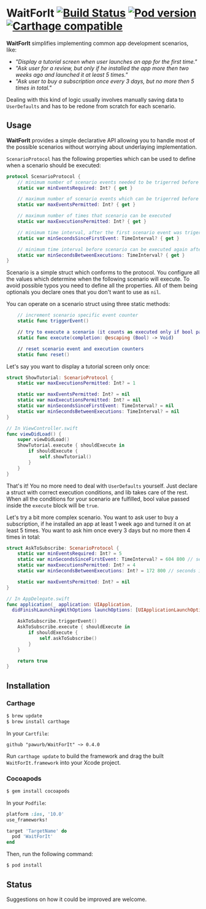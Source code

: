 # WaitForIt [![Build Status](https://travis-ci.org/pawurb/WaitForIt.svg)](https://travis-ci.org/pawurb/WaitForIt) [![Pod version](https://badge.fury.io/co/WaitForIt.svg)](https://badge.fury.io/co/WaitForIt) [![Carthage compatible](https://img.shields.io/badge/Carthage-compatible-4BC51D.svg?style=flat)](https://github.com/Carthage/Carthage)

**WaitForIt** simplifies implementing common app development scenarios, like:

- *"Display a tutorial screen when user launches an app for the first time."*
- *"Ask user for a review, but only if he installed the app more then two weeks ago and launched it at least 5 times."*
- *"Ask user to buy a subscription once every 3 days, but no more then 5 times in total."*

Dealing with this kind of logic usually involves manually saving data to `UserDefaults` and has to be redone from scratch for each scenario.

## Usage

**WaitForIt** provides a simple declarative API allowing you to handle most of the possible scenarios without worrying about underlaying implementation.

`ScenarioProtocol` has the following properties which can be used to define when a scenario should be executed:
``` swift
protocol ScenarioProtocol {
    // minimum number of scenario events needed to be trigerred before scenario can be executed
    static var minEventsRequired: Int? { get }

    // maximum number of scenario events which can be trigerred before scenario stops executing
    static var maxEventsPermitted: Int? { get }

    // maximum number of times that scenario can be executed
    static var maxExecutionsPermitted: Int? { get }

    // minimum time interval, after the first scenario event was trigerred, before the scenario can be executed
    static var minSecondsSinceFirstEvent: TimeInterval? { get }

    // minimum time interval before scenario can be executed again after previous execution
    static var minSecondsBetweenExecutions: TimeInterval? { get }
}
```

Scenario is a simple struct which conforms to the protocol. You configure all the values which determine when the following scenario will execute. To avoid possible typos you need to define all the properties. All of them being optionals you declare ones that you don't want to use as `nil`.

You can operate on a scenario struct using three static methods:

``` swift
    // increment scenario specific event counter
    static func triggerEvent()

    // try to execute a scenario (it counts as executed only if bool param passed into a block was `true`)
    static func execute(completion: @escaping (Bool) -> Void)

    // reset scenario event and execution counters
    static func reset()
```

Let's say you want to display a tutorial screen only once:

``` swift
struct ShowTutorial: ScenarioProtocol {
    static var maxExecutionsPermitted: Int? = 1

    static var maxEventsPermitted: Int? = nil
    static var maxExecutionsPermitted: Int? = nil
    static var minSecondsSinceFirstEvent: TimeInterval? = nil
    static var minSecondsBetweenExecutions: TimeInterval? = nil
}

// In ViewController.swift
func viewDidLoad() {
    super.viewDidLoad()
    ShowTutorial.execute { shouldExecute in
        if shouldExecute {
            self.showTutorial()
        }
    }
}
```

That's it! You no more need to deal with `UserDefaults` yourself. Just declare a struct with correct execution conditions, and lib takes care of the rest. When all the conditions for your scenario are fulfilled, bool value passed inside the `execute` block will be `true`.

Let's try a bit more complex scenario. You want to ask user to buy a subscription, if he installed an app at least 1 week ago and turned it on at least 5 times. You want to ask him once every 3 days but no more then 4 times in total:

``` swift
struct AskToSubscribe: ScenarioProtocol {
    static var minEventsRequired: Int? = 5
    static var minSecondsSinceFirstEvent: TimeInterval? = 604 800 // seconds in one week
    static var maxExecutionsPermitted: Int? = 4
    static var minSecondsBetweenExecutions: Int? = 172 800 // seconds in two days

    static var maxEventsPermitted: Int? = nil
}

// In AppDelegate.swift
func application(_ application: UIApplication,
  didFinishLaunchingWithOptions launchOptions: [UIApplicationLaunchOptionsKey: Any]?) -> Bool {

    AskToSubscribe.triggerEvent()
    AskToSubscribe.execute { shouldExecute in
        if shouldExecute {
            self.askToSubscribe()
        }
    }

    return true
}

```

## Installation

### Carthage

```bash
$ brew update
$ brew install carthage
```

In your `Cartfile`:

```ogdl
github "pawurb/WaitForIt" ~> 0.4.0
```

Run `carthage update` to build the framework and drag the built `WaitForIt.framework` into your Xcode project.

### Cocoapods

```bash
$ gem install cocoapods
```

In your `Podfile`:

```ruby
platform :ios, '10.0'
use_frameworks!

target 'TargetName' do
  pod 'WaitForIt'
end
```

Then, run the following command:

```bash
$ pod install
```

## Status

Suggestions on how it could be improved are welcome.

